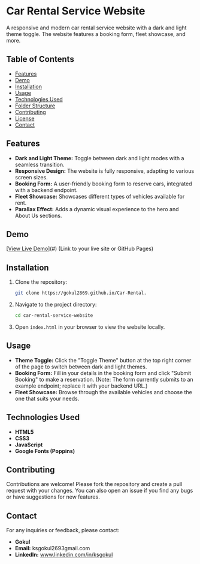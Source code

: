 # Car Rental Service Website

A responsive and modern car rental service website with a dark and light theme toggle. The website features a booking form, fleet showcase, and more.

## Table of Contents

- [Features](#features)
- [Demo](#demo)
- [Installation](#installation)
- [Usage](#usage)
- [Technologies Used](#technologies-used)
- [Folder Structure](#folder-structure)
- [Contributing](#contributing)
- [License](#license)
- [Contact](#contact)

## Features

- **Dark and Light Theme:** Toggle between dark and light modes with a seamless transition.
- **Responsive Design:** The website is fully responsive, adapting to various screen sizes.
- **Booking Form:** A user-friendly booking form to reserve cars, integrated with a backend endpoint.
- **Fleet Showcase:** Showcases different types of vehicles available for rent.
- **Parallax Effect:** Adds a dynamic visual experience to the hero and About Us sections.

## Demo

[[View Live Demo](https://gokul2869.github.io/Car-Rental/)](#) (Link to your live site or GitHub Pages)

## Installation

1. Clone the repository:
    ```bash
    git clone https://gokul2869.github.io/Car-Rental.
    ```

2. Navigate to the project directory:
    ```bash
    cd car-rental-service-website
    ```

3. Open `index.html` in your browser to view the website locally.

## Usage

- **Theme Toggle:** Click the "Toggle Theme" button at the top right corner of the page to switch between dark and light themes.
- **Booking Form:** Fill in your details in the booking form and click "Submit Booking" to make a reservation. (Note: The form currently submits to an example endpoint; replace it with your backend URL.)
- **Fleet Showcase:** Browse through the available vehicles and choose the one that suits your needs.

## Technologies Used

- **HTML5**
- **CSS3**
- **JavaScript**
- **Google Fonts (Poppins)**


## Contributing

Contributions are welcome! Please fork the repository and create a pull request with your changes. You can also open an issue if you find any bugs or have suggestions for new features.

## Contact

For any inquiries or feedback, please contact:

- **Gokul**  
- **Email:** ksgokul2693gmail.com  
- **LinkedIn:** www.linkedin.com/in/ksgokul


